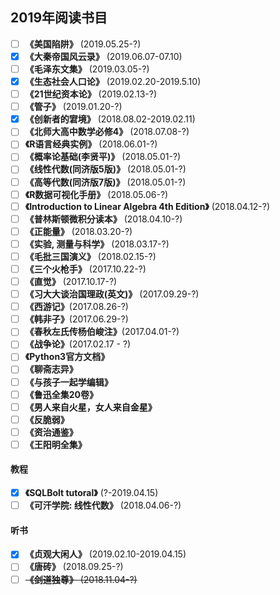 ## 2019年阅读书目

- [ ] **《美国陷阱》** (2019.05.25-?)
- [x] **《大秦帝国风云录》** (2019.06.07-07.10)
- [ ] **《毛泽东文集》** (2019.03.05-?)
- [x] **《生态社会人口论》** (2019.02.20-2019.5.10)
- [ ] **《21世纪资本论》** (2019.02.13-?)
- [ ] **《管子》** (2019.01.20-?)
- [x] **《创新者的宭境》** (2018.08.02-2019.02.11)
- [ ] **《北师大高中数学必修4》** (2018.07.08-?)
- [ ] **《R语言经典实例》** (2018.06.01-?)
- [ ] **《概率论基础(李贤平)》** (2018.05.01-?)
- [ ] **《线性代数(同济版5版)》** (2018.05.01-?)
- [ ] **《高等代数(同济版7版)》** (2018.05.01-?)
- [ ] **《R数据可视化手册》** (2018.05.06-?)
- [ ] **《Introduction to Linear Algebra 4th Edition》** (2018.04.12-?)
- [ ] **《普林斯顿微积分读本》** (2018.04.10-?)
- [ ] **《正能量》** (2018.03.20-?)
- [ ] **《实验, 测量与科学》** (2018.03.17-?)
- [ ] **《毛批三国演义》** (2018.02.15-?)
- [ ] **《三个火枪手》** (2017.10.22-?)
- [ ] **《直觉》** (2017.10.17-?)
- [ ] **《习大大谈治国理政(英文)》** (2017.09.29-?)
- [ ] **《西游记》**(2017.08.26-?)
- [ ] **《韩非子》**(2017.06.29-?)
- [ ] **《春秋左氏传杨伯峻注》**(2017.04.01-?)
- [ ] **《战争论》**(2017.02.17 - ?)
- [ ] **《Python3官方文档》**
- [ ] **《聊斋志异》**
- [ ] **《与孩子一起学编辑》**
- [ ] **《鲁迅全集20卷》**
- [ ] **《男人来自火星，女人来自金星》**
- [ ] **《反脆弱》**
- [ ] **《资治通鉴》**
- [ ] **《王阳明全集》**

#### 教程
- [x] **《SQLBolt tutoral》** (?-2019.04.15)
- [ ] **《可汗学院: 线性代数》** (2018.04.06-?)

#### 听书

- [x] **《贞观大闲人》** (2019.02.10-2019.04.15)
- [ ] **《唐砖》** (2018.09.25-?)
- [ ] ~~**《剑道独尊》** (2018.11.04-?)~~
